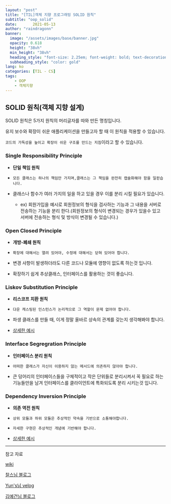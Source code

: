 ```yaml
---
layout: "post"
title: "[TIL]객체 지향 프로그래밍 SOLID 원칙"
subtitle: "oop_solid"
date:       2021-05-13
author: "raindragonn"
banner:
  image: "/assets/images/base/banner.jpg"
  opacity: 0.618
  height: "38vh"
  min_height: "38vh"
  heading_style: "font-size: 2.25em; font-weight: bold; text-decoration: underline"
  subheading_style: "color: gold"
lang: ko
categories: [TIL - CS]
tags:
    - OOP
    - 객체지향
---
```


## SOLID 원칙(객체 지향 설계)

SOLID 원칙은 5가지 원칙의 머리글자를 따와 만든 명칭입니다.

유지 보수와 확장이 쉬운 애플리케이션을 만들고자 할 때 이 원칙을 적용할 수 있습니다.

`코드의 가독성을 높이고 확장이 쉬운 구조를 만드는 지침`이라고 할 수 있습니다.

### Single Responsibility Principle

 - **단일 책임 원칙**

 - `모든 클래스는 하나의 책임만 가지며,클래스는 그 책임을 완전히 캡슐화해야 함을 일컫습니다.`

 - 클래스나 함수가 여러 가지의 일을 하고 있을 경우 이를 분리 시킬 필요가 있습니다.
    
    - ex) 회원가입을 예시로 회원정보의 형식을 검사하는 기능과 그 내용을 서버로 전송하는 기능을 분리 한다.(회원정보의 형식이 변경되는 경우가 있을수 있고 서버에 전송하는 형식 및 방식이 변경될 수 있습니다.)

### Open Closed Principle
 
 - **개방-폐쇄 원칙**

 - `확장에 대해서는 열려 있어야, 수정에 대해서는 닫혀 있어야 합니다.`

 - 변경 사항이 발생하더라도 다른 코드나 모듈에 영향이 없도록 하는것 입니다.

 - 확장하기 쉽게 추상클래스, 인터페이스를 활용하는 것이 좋습니다.


### Liskov Substitution Principle

 - **리스코프 치환 원칙**

 - `댜운 캐스팅된 인스턴스가 논리적으로 그 역할이 문제 없어야 합니다.`

 - 파생 클래스를 만들 때, 이게 정말 올바르 상속의 관계를 갖는지 생각해봐야 합니다.

 - [상세한 예시](https://ibocon.tistory.com/85)


### Interface Segregration Principle

 - **인터페이스 분리 원칙**

 - `어떠한 클래스가 자신이 이용하지 않는 메서드에 의존하지 않아야 합니다.`

 - 큰 덩어리의 인터페이스들을 구체적이고 작은 단위들로 분리시켜서 꼭 필요로 하는 기능들만을 남겨 인터페이스를 클라이언트에 특화되도록 분리 시키는것 입니다.


### Dependency Inversion Principle

 - **의존 역전 원칙**

 - `상위 모듈과 하위 모듈은 추상적인 약속을 기반으로 소통해야합니다.`

 - `자세한 구현은 추상적인 개념에 기반해야 합니다.`

 - [상세한 예시](https://ibocon.tistory.com/87?category=813001)




---

참고 자료

[wiki](https://ko.wikipedia.org/wiki/SOLID_(%EA%B0%9D%EC%B2%B4_%EC%A7%80%ED%96%A5_%EC%84%A4%EA%B3%84))


[찰스님 블로그](https://www.charlezz.com/?p=1452)

[Yun's님 velog](https://velog.io/@jaeyunn_15/JavaKotlin-%EA%B0%9D%EC%B2%B4-%EC%A7%80%ED%96%A5-5%EB%8C%80-%EC%9B%90%EC%B9%99SOLID)


[김예건님 블로그](https://ibocon.tistory.com/81?category=813001)